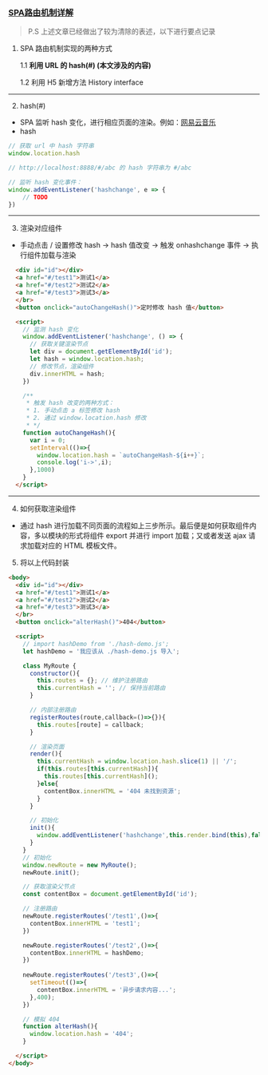 ### [SPA路由机制详解](https://juejin.im/post/5ba499765188255c6666e619)
> P.S 上述文章已经做出了较为清除的表述，以下进行要点记录

1. SPA 路由机制实现的两种方式

   1.1 **利用 URL 的 hash(#) (本文涉及的内容)**

   1.2 利用 H5 新增方法 History interface

---
2. hash(#)
- SPA 监听 hash 变化，进行相应页面的渲染。例如：[网易云音乐](https://music.163.com/)
- hash

```javascript
// 获取 url 中 hash 字符串
window.location.hash
```
```javascript
// http://localhost:8888/#/abc 的 hash 字符串为 #/abc
```
```javascript
// 监听 hash 变化事件：
window.addEventListener('hashchange', e => {        
    // TODO
})
```
---

3. 渲染对应组件
- 手动点击 / 设置修改 hash -> hash 值改变 -> 触发 onhashchange 事件 -> 执行组件加载与渲染

```html
  <div id="id"></div>
  <a href="#/test1">测试1</a>
  <a href="#/test2">测试2</a>
  <a href="#/test3">测试3</a>
  </br>
  <button onclick="autoChangeHash()">定时修改 hash 值</button>

  <script>
    // 监测 hash 变化
    window.addEventListener('hashchange', () => {
      // 获取关键渲染节点
      let div = document.getElementById('id');      
      let hash = window.location.hash;
      // 修改节点，渲染组件
      div.innerHTML = hash;
    })

    /** 
     * 触发 hash 改变的两种方式：
     * 1. 手动点击 a 标签修改 hash 
     * 2. 通过 window.location.hash 修改
     * */
    function autoChangeHash(){
      var i = 0;
      setInterval(()=>{
        window.location.hash = `autoChangeHash-${i++}`;                
        console.log('i->',i);
      },1000)
    }
  </script>
```
---

4. 如何获取渲染组件
- 通过 hash 进行加载不同页面的流程如上三步所示。最后便是如何获取组件内容，多以模块的形式将组件 export 并进行 import 加载；又或者发送 ajax 请求加载对应的 HTML 模板文件。

5. 将以上代码封装

```html
<body>
  <div id="id"></div>
  <a href="#/test1">测试1</a>
  <a href="#/test2">测试2</a>
  <a href="#/test3">测试3</a>
  </br>
  <button onclick="alterHash()">404</button>

  <script>
    // import hashDemo from './hash-demo.js';
    let hashDemo = '我应该从 ./hash-demo.js 导入';

    class MyRoute {
      constructor(){
        this.routes = {}; // 维护注册路由
        this.currentHash = ''; // 保持当前路由
      }

      // 内部注册路由
      registerRoutes(route,callback=()=>{}){
        this.routes[route] = callback;
      }

      // 渲染页面
      render(){
        this.currentHash = window.location.hash.slice(1) || '/';
        if(this.routes[this.currentHash]){
          this.routes[this.currentHash]();
        }else{
          contentBox.innerHTML = '404 未找到资源';
        }        
      }

      // 初始化
      init(){
        window.addEventListener('hashchange',this.render.bind(this),false);
      }
    }
    // 初始化
    window.newRoute = new MyRoute();
    newRoute.init();

    // 获取渲染父节点
    const contentBox = document.getElementById('id');

    // 注册路由
    newRoute.registerRoutes('/test1',()=>{
      contentBox.innerHTML = 'test1';
    })

    newRoute.registerRoutes('/test2',()=>{
      contentBox.innerHTML = hashDemo;
    })
    
    newRoute.registerRoutes('/test3',()=>{
      setTimeout(()=>{
        contentBox.innerHTML = '异步请求内容...';
      },400);
    })

    // 模拟 404
    function alterHash(){
      window.location.hash = '404';
    }

  </script>
</body>

```